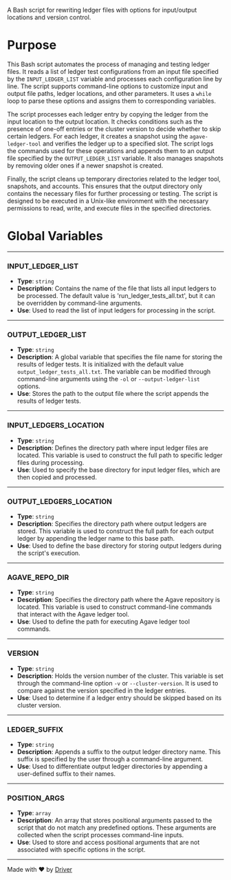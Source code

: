 <!--------------------------------------------------------------------------------->
<!-- IMPORTANT: This file is auto-generated by Driver (https://driver.ai). -------->
<!-- Manual edits may be overwritten on future commits. --------------------------->
<!--------------------------------------------------------------------------------->

A Bash script for rewriting ledger files with options for input/output locations and version control.

# Purpose
This Bash script automates the process of managing and testing ledger files. It reads a list of ledger test configurations from an input file specified by the `INPUT_LEDGER_LIST` variable and processes each configuration line by line. The script supports command-line options to customize input and output file paths, ledger locations, and other parameters. It uses a `while` loop to parse these options and assigns them to corresponding variables.

The script processes each ledger entry by copying the ledger from the input location to the output location. It checks conditions such as the presence of one-off entries or the cluster version to decide whether to skip certain ledgers. For each ledger, it creates a snapshot using the `agave-ledger-tool` and verifies the ledger up to a specified slot. The script logs the commands used for these operations and appends them to an output file specified by the `OUTPUT_LEDGER_LIST` variable. It also manages snapshots by removing older ones if a newer snapshot is created.

Finally, the script cleans up temporary directories related to the ledger tool, snapshots, and accounts. This ensures that the output directory only contains the necessary files for further processing or testing. The script is designed to be executed in a Unix-like environment with the necessary permissions to read, write, and execute files in the specified directories.
# Global Variables

---
### INPUT\_LEDGER\_LIST
- **Type**: `string`
- **Description**: Contains the name of the file that lists all input ledgers to be processed. The default value is 'run_ledger_tests_all.txt', but it can be overridden by command-line arguments.
- **Use**: Used to read the list of input ledgers for processing in the script.


---
### OUTPUT\_LEDGER\_LIST
- **Type**: ``string``
- **Description**: A global variable that specifies the file name for storing the results of ledger tests. It is initialized with the default value `output_ledger_tests_all.txt`. The variable can be modified through command-line arguments using the `-ol` or `--output-ledger-list` options.
- **Use**: Stores the path to the output file where the script appends the results of ledger tests.


---
### INPUT\_LEDGERS\_LOCATION
- **Type**: `string`
- **Description**: Defines the directory path where input ledger files are located. This variable is used to construct the full path to specific ledger files during processing.
- **Use**: Used to specify the base directory for input ledger files, which are then copied and processed.


---
### OUTPUT\_LEDGERS\_LOCATION
- **Type**: `string`
- **Description**: Specifies the directory path where output ledgers are stored. This variable is used to construct the full path for each output ledger by appending the ledger name to this base path.
- **Use**: Used to define the base directory for storing output ledgers during the script's execution.


---
### AGAVE\_REPO\_DIR
- **Type**: `string`
- **Description**: Specifies the directory path where the Agave repository is located. This variable is used to construct command-line commands that interact with the Agave ledger tool.
- **Use**: Used to define the path for executing Agave ledger tool commands.


---
### VERSION
- **Type**: ``string``
- **Description**: Holds the version number of the cluster. This variable is set through the command-line option `-v` or `--cluster-version`. It is used to compare against the version specified in the ledger entries.
- **Use**: Used to determine if a ledger entry should be skipped based on its cluster version.


---
### LEDGER\_SUFFIX
- **Type**: `string`
- **Description**: Appends a suffix to the output ledger directory name. This suffix is specified by the user through a command-line argument.
- **Use**: Used to differentiate output ledger directories by appending a user-defined suffix to their names.


---
### POSITION\_ARGS
- **Type**: `array`
- **Description**: An array that stores positional arguments passed to the script that do not match any predefined options. These arguments are collected when the script processes command-line inputs.
- **Use**: Used to store and access positional arguments that are not associated with specific options in the script.



---
Made with ❤️ by [Driver](https://www.driver.ai/)